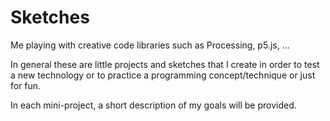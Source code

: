 # Sketches

Me playing with creative code libraries such as Processing, p5.js, ...

In general these are little projects and sketches that I create in order to test a new technology or to practice a programming concept/technique or just for fun.

In each mini-project, a short description of my goals will be provided.